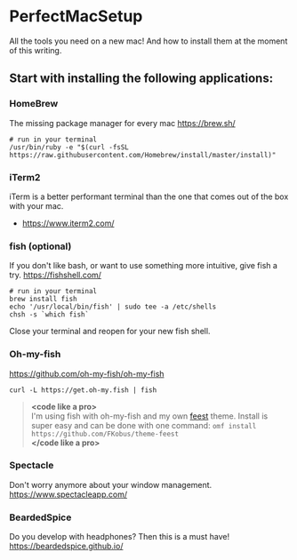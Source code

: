 # PerfectMacSetup
All the tools you need on a new mac! And how to install them at the moment of this writing.

## Start with installing the following applications:

### HomeBrew
The missing package manager for every mac
https://brew.sh/

```
# run in your terminal
/usr/bin/ruby -e "$(curl -fsSL https://raw.githubusercontent.com/Homebrew/install/master/install)"
```

### iTerm2
iTerm is a better performant terminal than the one that comes out of the box with your mac.
- https://www.iterm2.com/

### fish (optional)
If you don't like bash, or want to use something more intuitive, give fish a try.
https://fishshell.com/

```
# run in your terminal
brew install fish
echo '/usr/local/bin/fish' | sudo tee -a /etc/shells
chsh -s `which fish`
```
Close your terminal and reopen for your new fish shell.

### Oh-my-fish
https://github.com/oh-my-fish/oh-my-fish

```
curl -L https://get.oh-my.fish | fish
```

> **&lt;code like a pro&gt;**<br>
 I'm using fish with oh-my-fish and my own [feest](https://github.com/FKobus/theme-feest) theme. Install is super easy and can be done with one command: `omf install https://github.com/FKobus/theme-feest`<br>
 **&lt;/code like a pro&gt;**<br>

### Spectacle
Don't worry anymore about your window management.
https://www.spectacleapp.com/

### BeardedSpice
Do you develop with headphones? Then this is a must have!
https://beardedspice.github.io/


